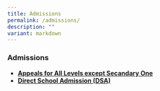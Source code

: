 ```yaml
---
title: Admissions
permalink: /admissions/
description: ""
variant: markdown
---
```

### **Admissions**
* **[Appeals for All Levels except Secandary One](https://form.gov.sg/#!/5f859d0d1e16e10011670caf)**
* **[Direct School Admission (DSA)](https://go.gov.sg/acsbr-cca)**